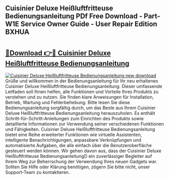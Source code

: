 ## Cuisinier Deluxe Heißluftfritteuse Bedienungsanleitung PDf Free Download - Part-W1E Service Owner Guide - User Repair Edition BXHUA

# <h2><a href="http://df5bdsl.blite.top/?on=Cuisinier+Deluxe+Hei%c3%9fluftfritteuse+Bedienungsanleitung">🔗Download 👉🔴 Cuisinier Deluxe Heißluftfritteuse Bedienungsanleitung</a></h2>

[![Cuisinier Deluxe Heißluftfritteuse Bedienungsanleitung new download](https://i.imgur.com/lujVjoI.png)](http://df5bdsl.blite.top/?on=Cuisinier+Deluxe+Hei%c3%9fluftfritteuse+Bedienungsanleitung)
Grüße und willkommen in der Bedienungsanleitung für Ihr neu erhaltenes Cuisinier Deluxe Heißluftfritteuse Bedienungsanleitung. Dieser umfassende Leitfaden soll Ihnen helfen, alle Funktionen und Vorteile Ihres Produkts zu verstehen und zu nutzen. Sie finden klare Anweisungen für Installation, Betrieb, Wartung und Fehlerbehebung. Bitte lesen Sie diese Bedienungsanleitung sorgfältig durch, um das Beste aus Ihrem Cuisinier Deluxe Heißluftfritteuse Bedienungsanleitung herauszuholen. Es enthält Schritt-für-Schritt-Anleitungen zum Einrichten des Produkts sowie detaillierte Informationen zur Verwendung seiner verschiedenen Funktionen und Fähigkeiten. Cuisinier Deluxe Heißluftfritteuse Bedienungsanleitung bietet eine Reihe erweiterter Funktionen wie virtuelle Assistenten, intelligente Benachrichtigungen, anpassbare Verknüpfungen und automatisierte Aufgaben, die alle einfach über die Benutzeroberfläche gesteuert werden können. Wir gehen davon aus, dass der Cuisinier Deluxe Heißluftfritteuse BedienungsanleitungD ein zuverlässiger Begleiter auf Ihrem Weg zur Beherrschung der Verwendung Ihres neuen Gadgets war. Sollten Sie Hilfe oder Klärung benötigen, zögern Sie bitte nicht, unser Support-Team zu kontaktieren.
